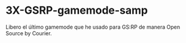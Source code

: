 # 3X-GSRP-gamemode-samp
Libero el último gamemode que he usado para GS:RP de manera Open Source by Courier.
